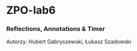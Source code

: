 # ZPO-lab6
<h3> Reflections, Annotations & Timer</h3>

Autorzy: Hubert Gabryszewski, Łukasz Szadowski

